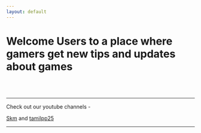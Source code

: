 ```yaml
---
layout: default
---
```


# Welcome Users to a place where gamers get new tips and updates about games
<br />
<br />
<hr />
Check out our youtube channels -

[Skm](https://www.youtube.com/channel/UCXyfb_76fKo1UpTx95JfvUg)  and   [tamilpp25](https://www.youtube.com/channel/UCpz-_Abb6nXXIXCYChdHXhw)
<br />
<hr />
<br />
